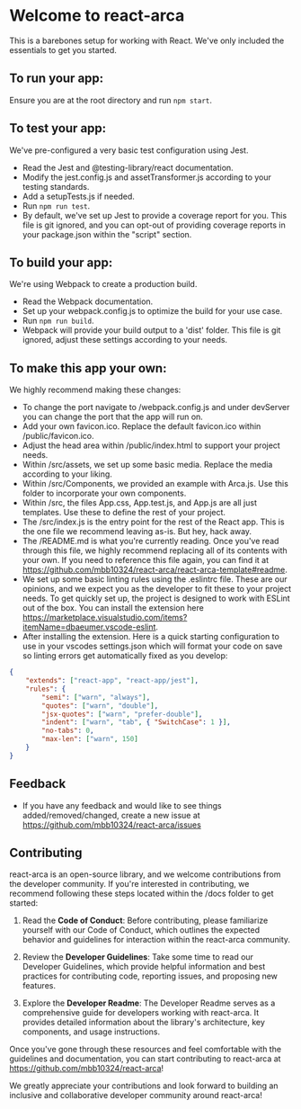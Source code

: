 # Welcome to react-arca

This is a barebones setup for working with React. We've only included the essentials to get you started.

## To run your app:

Ensure you are at the root directory and run `npm start`.

## To test your app:

We've pre-configured a very basic test configuration using Jest.

- Read the Jest and @testing-library/react documentation.
- Modify the jest.config.js and assetTransformer.js according to your testing standards.
- Add a setupTests.js if needed.
- Run `npm run test`.
- By default, we've set up Jest to provide a coverage report for you. This file is git ignored, and you can opt-out of providing coverage reports in your package.json within the "script" section.

## To build your app:

We're using Webpack to create a production build.

- Read the Webpack documentation.
- Set up your webpack.config.js to optimize the build for your use case.
- Run `npm run build`.
- Webpack will provide your build output to a 'dist' folder. This file is git ignored, adjust these settings according to your needs.

## To make this app your own:

We highly recommend making these changes:

- To change the port navigate to /webpack.config.js and under devServer you can change the port that the app will run on.
- Add your own favicon.ico. Replace the default favicon.ico within /public/favicon.ico.
- Adjust the head area within /public/index.html to support your project needs.
- Within /src/assets, we set up some basic media. Replace the media according to your liking.
- Within /src/Components, we provided an example with Arca.js. Use this folder to incorporate your own components.
- Within /src, the files App.css, App.test.js, and App.js are all just templates. Use these to define the rest of your project.
- The /src/index.js is the entry point for the rest of the React app. This is the one file we recommend leaving as-is. But hey, hack away.
- The /README.md is what you're currently reading. Once you've read through this file, we highly recommend replacing all of its contents with your own. If you need to reference this file again, you can find it at https://github.com/mbb10324/react-arca/react-arca-template#readme.
- We set up some basic linting rules using the .eslintrc file. These are our opinions, and we expect you as the developer to fit these to your project needs. To get quickly set up, the project is designed to work with ESLint out of the box. You can install the extension here https://marketplace.visualstudio.com/items?itemName=dbaeumer.vscode-eslint.
- After installing the extension. Here is a quick starting configuration to use in your vscodes settings.json which will format your code on save so linting errors get automatically fixed as you develop:

```json
{
  	"extends": ["react-app", "react-app/jest"],
  	"rules": {
		"semi": ["warn", "always"],
		"quotes": ["warn", "double"],
		"jsx-quotes": ["warn", "prefer-double"],
		"indent": ["warn", "tab", { "SwitchCase": 1 }],
		"no-tabs": 0,
		"max-len": ["warn", 150]
  	}
}
```

## Feedback

- If you have any feedback and would like to see things added/removed/changed, create a new issue at https://github.com/mbb10324/react-arca/issues

## Contributing

react-arca is an open-source library, and we welcome contributions from the developer community. If you're interested in contributing, we recommend following these steps located within the /docs folder to get started:

1. Read the **Code of Conduct**: Before contributing, please familiarize yourself with our Code of Conduct, which outlines the expected behavior and guidelines for interaction within the react-arca community.

2. Review the **Developer Guidelines**: Take some time to read our Developer Guidelines, which provide helpful information and best practices for contributing code, reporting issues, and proposing new features.

3. Explore the **Developer Readme**: The Developer Readme serves as a comprehensive guide for developers working with react-arca. It provides detailed information about the library's architecture, key components, and usage instructions.

Once you've gone through these resources and feel comfortable with the guidelines and documentation, you can start contributing to react-arca at https://github.com/mbb10324/react-arca!

We greatly appreciate your contributions and look forward to building an inclusive and collaborative developer community around react-arca!
